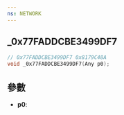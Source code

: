 ```yaml
---
ns: NETWORK
---
```

## _0x77FADDCBE3499DF7

```c
// 0x77FADDCBE3499DF7 0x8179C48A
void _0x77FADDCBE3499DF7(Any p0);
```


## 參數
* **p0**: 

